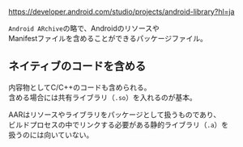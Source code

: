 <https://developer.android.com/studio/projects/android-library?hl=ja>

`Android ARchive`の略で、Androidのリソースや  
Manifestファイルを含めることができるパッケージファイル。

## ネイティブのコードを含める
内容物としてC/C++のコードも含められる。  
含める場合には共有ライブラリ（`.so`）を入れるのが基本。

AARはリソースやライブラリをパッケージとして扱うものであり、  
ビルドプロセスの中でリンクする必要がある静的ライブラリ（`.a`）を  
扱うのには向いていない。